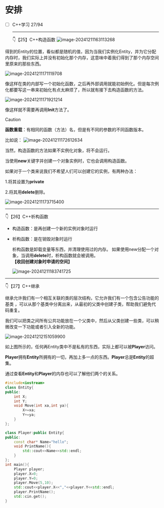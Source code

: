 # 安排

- [ ] C++学习 27/94

  ---

  👇【25】C++构造函数
  ![image-20241211163113268](C:\Users\tt\AppData\Roaming\Typora\typora-user-images\image-20241211163113268.png)

得到的Entity的位置，看似都是随机的值，因为当我们实例化Entity，并为它分配内存时，我们实际上并没有初始化那个内存，这意味中着我们得到了那个内存空间里原来的那些东西。

![image-20241211171119708](C:\Users\tt\AppData\Roaming\Typora\typora-user-images\image-20241211171119708.png)

像这样在类的内部写一个初始化函数，之后再外部调用就能初始例化。但是每次例化都要写这一串来初始化有点太麻烦了，所以就有接下去构造函数的方法。

![image-20241211171921214](C:\Users\tt\AppData\Roaming\Typora\typora-user-images\image-20241211171921214.png)

像这样就不需要再调用**Init**方法了。

> [!CAUTION]
>
> **函数重载**：有相同的函数（方法）名，但是有不同的参数的不同函数版本。 

比如说：
![image-20241211172612634](C:\Users\tt\AppData\Roaming\Typora\typora-user-images\image-20241211172612634.png)

当然，构造函数的方法如果不实例化对象，将不会运行。

当使用**new**关键字并创建一个对象实例时，它也会调用构造函数。

如果对于一个类来说我们不希望人们可以创建它的实例，有两种办法：

1.将其设置为**private**

2.将其用**delete**删除。

![image-20241211173715400](C:\Users\tt\AppData\Roaming\Typora\typora-user-images\image-20241211173715400.png)

---

 👇【26】C++析构函数

- 构造函数：是再创建一个新的实例对象时运行

- 析构函数：是在销毁对象时运行

  析构函数是卸载变量等东西，并清理使用过的内存。 如果使用new分配一个对象，当调用**delete**时，析构函数就会被调用。 **【收回创建对象时申请的空间】**

  ![image-20241211183741725](C:\Users\tt\AppData\Roaming\Typora\typora-user-images\image-20241211183741725.png)

---

 👇【27】C++继承

继承允许我们有一个相互关联的类的层次结构，它允许我们有一个包含公告功能的基类 ，可以从那个基类中分离出来，从最初的父类中创建子类，帮助我们避免代码重复。

我们可以把类之间所有公共功能放在一个父类中，然后从父类创建一些类，可以稍微改变一下功能或者引入全新的功能。 

![image-20241212151059900](C:\Users\tt\AppData\Roaming\Typora\typora-user-images\image-20241212151059900.png)

如上图所示的，任何再Entity类中不是私有的东西，实际上都可以被**Player**访问。

**Player**拥有**Entity**所拥有的一切，再加上多一点的东西。**Player**总是**Entity**的超集。

通过查看**Entity**和**Player**的内存也可以了解他们两个的关系。

```C++
#include<iostream>
class Entity{
public:
    int X;
    int Y;
    void Move(int xa,int ya){
        X+=xa;
        Y+=ya;
    }
};

class Player:public Entity{
public:
    const char* Name="hello";
    void PrintName(){
        std::cout<<Name<<std::endl;
    }
};
int main(){
    Player player;
    player.X=0;
    player.Y=0;
    player.Move(5,10);
    std::cout<<player.X<<","<<player.Y<<std::endl;
    player.PrintName();
    std::cin.get();
}
```

